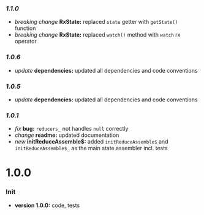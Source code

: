 ### _1.1.0_

- _breaking change_ **RxState:** replaced `state` getter with `getState()` function
- _breaking change_ **RxState:** replaced `watch()` method with `watch` rx operator

### _1.0.6_

- _update_ **dependencies:** updated all dependencies and code conventions

### _1.0.5_

- _update_ **dependencies:** updated all dependencies and code conventions

### _1.0.1_

- _fix_ **bug:** `reducers_` not handles `null` correctly
- _change_ **readme:** updated documentation
- _new_ **initReduceAssemble\$:** added `initReduceAssemble$` and `initReduceAssemble$_` as the main state assembler incl. tests

# **1.0.0**

### Init

- **version 1.0.0:** code, tests
